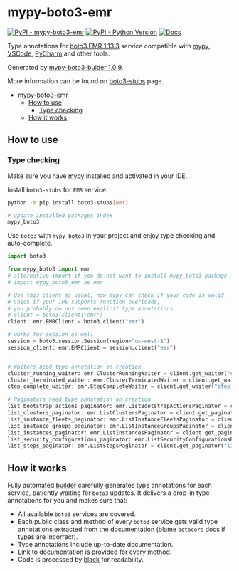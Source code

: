 # mypy-boto3-emr

[![PyPI - mypy-boto3-emr](https://img.shields.io/pypi/v/mypy-boto3-emr.svg?color=blue)](https://pypi.org/project/mypy-boto3-emr)
[![PyPI - Python Version](https://img.shields.io/pypi/pyversions/mypy-boto3-emr.svg?color=blue)](https://pypi.org/project/mypy-boto3-emr)
[![Docs](https://img.shields.io/readthedocs/mypy-boto3-builder.svg?color=blue)](https://mypy-boto3-builder.readthedocs.io/)

Type annotations for
[boto3.EMR 1.13.3](https://boto3.amazonaws.com/v1/documentation/api/1.13.3/reference/services/emr.html#EMR) service
compatible with [mypy](https://github.com/python/mypy), [VSCode](https://code.visualstudio.com/),
[PyCharm](https://www.jetbrains.com/pycharm/) and other tools.

Generated by [mypy-boto3-buider 1.0.9](https://github.com/vemel/mypy_boto3_builder).

More information can be found on [boto3-stubs](https://pypi.org/project/boto3-stubs/) page.

- [mypy-boto3-emr](#mypy-boto3-emr)
  - [How to use](#how-to-use)
    - [Type checking](#type-checking)
  - [How it works](#how-it-works)

## How to use

### Type checking

Make sure you have [mypy](https://github.com/python/mypy) installed and activated in your IDE.

Install `boto3-stubs` for `EMR` service.

```bash
python -m pip install boto3-stubs[emr]

# update installed packages index
mypy_boto3
```

Use `boto3` with `mypy_boto3` in your project and enjoy type checking and auto-complete.

```python
import boto3

from mypy_boto3 import emr
# alternative import if you do not want to install mypy_boto3 package
# import mypy_boto3_emr as emr

# Use this client as usual, now mypy can check if your code is valid.
# Check if your IDE supports function overloads,
# you probably do not need explicit type annotations
# client = boto3.client("emr")
client: emr.EMRClient = boto3.client("emr")

# works for session as well
session = boto3.session.Session(region="us-west-1")
session_client: emr.EMRClient = session.client("emr")


# Waiters need type annotation on creation
cluster_running_waiter: emr.ClusterRunningWaiter = client.get_waiter("cluster_running")
cluster_terminated_waiter: emr.ClusterTerminatedWaiter = client.get_waiter("cluster_terminated")
step_complete_waiter: emr.StepCompleteWaiter = client.get_waiter("step_complete")

# Paginators need type annotation on creation
list_bootstrap_actions_paginator: emr.ListBootstrapActionsPaginator = client.get_paginator("list_bootstrap_actions")
list_clusters_paginator: emr.ListClustersPaginator = client.get_paginator("list_clusters")
list_instance_fleets_paginator: emr.ListInstanceFleetsPaginator = client.get_paginator("list_instance_fleets")
list_instance_groups_paginator: emr.ListInstanceGroupsPaginator = client.get_paginator("list_instance_groups")
list_instances_paginator: emr.ListInstancesPaginator = client.get_paginator("list_instances")
list_security_configurations_paginator: emr.ListSecurityConfigurationsPaginator = client.get_paginator("list_security_configurations")
list_steps_paginator: emr.ListStepsPaginator = client.get_paginator("list_steps")
```

## How it works

Fully automated [builder](https://github.com/vemel/mypy_boto3_builder) carefully generates
type annotations for each service, patiently waiting for `boto3` updates. It delivers
a drop-in type annotations for you and makes sure that:

- All available `boto3` services are covered.
- Each public class and method of every `boto3` service gets valid type annotations
  extracted from the documentation (blame `botocore` docs if types are incorrect).
- Type annotations include up-to-date documentation.
- Link to documentation is provided for every method.
- Code is processed by [black](https://github.com/psf/black) for readability.